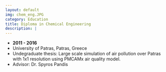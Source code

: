 ```yaml
---
layout: default
img: chem_eng.JPG
category: Education
title: Diploma in Chemical Engineering
description: |
---
```


* __2011 - 2016__
* University of Patras, Patras, Greece
* Undegraduate thesis: Large scale simulation of air pollution over Patras with 1x1 resolution using PMCAMx air quality model.
* Advisor: Dr. Spyros Pandis

